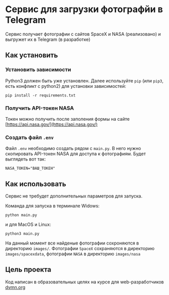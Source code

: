 # Сервис для загрузки фотографйи в Telegram

Сервис получает фотографии с сайтов SpaceX и NASA (реализовано) и выгружет их в Telegram (в разработке)

## Как установить

### Установить зависимости

 Python3 должен быть уже установлен. Далее используйте `pip` (или `pip3`, есть конфликт с python2) для установки зависимостей:

```
pip install -r requirements.txt
```

### Получить API-токен NASA

Токен можно получить после заполения формы на сайте [https://api.nasa.gov/](https://api.nasa.gov/)

### Создать файл `.env`

Файл `.env` необходимо создать рядом с `main.py`. В него нужно скопировать API-токен NASA для доступа к фотографиям. Будет выглядеть вот так:

```
NASA_TOKEN="ВАШ_ТОКЕН"
```
## Как использовать

Сервис не требудет дополнительных параметров для запуска.

Команда для запуска в терминале Widows:

```
python main.py
```

и для MacOS и Linux:

```
python3 main.py
```

На данный момент все найденые фотографии сохроняются в директорию `images/`. Фотографии `SpaceX` сохраняются в директорию `images/spacexdata`, фотографии `NASA` в директорию `images/nasa`


## Цель проекта

Код написан в образовательных целях на курсе для web-разработчиков [dvmn.org](https://dvmn.org/)